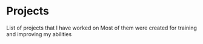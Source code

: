 # Projects
List of projects that I have worked on
Most of them were created for training and improving my abilities
